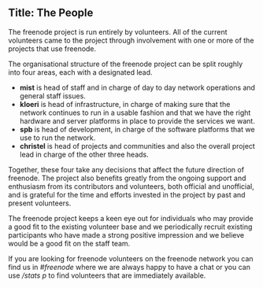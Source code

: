 Title: The People
---
The freenode project is run entirely by volunteers. All of the current volunteers came to the project through involvement with one or more of the projects that use freenode.

The organisational structure of the freenode project can be split roughly into four areas, each with a designated lead.

- **mist** is head of staff and in charge of day to day network operations and general staff issues.
- **kloeri** is head of infrastructure, in charge of making sure that the network continues to run in a usable fashion and that we have the right hardware and server platforms in place to provide the services we want.
- **spb** is head of development, in charge of the software platforms that we use to run the network.
- **christel** is head of projects and communities and also the overall project lead in charge of the other three heads.

Together, these four take any decisions that affect the future direction of freenode. The project also benefits greatly from the ongoing support and enthusiasm from its contributors and volunteers, both official and unofficial, and is grateful for the time and efforts invested in the project by past and present volunteers.

The freenode project keeps a keen eye out for individuals who may provide a good fit to the existing volunteer base and we periodically recruit existing participants who have made a strong positive impression and we believe would be a good fit on the staff team.

If you are looking for freenode volunteers on the freenode network you can find us in _#freenode_ where we are always happy to have a chat or you can use _/stats p_ to find volunteers that are immediately available.

